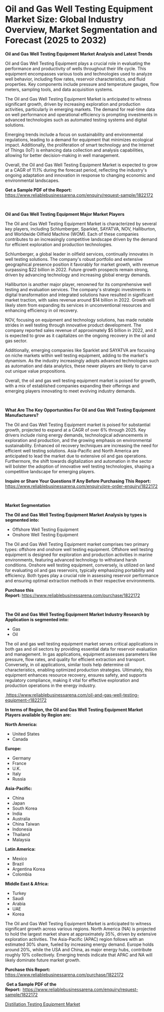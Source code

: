 <p><h1>Oil and Gas Well Testing Equipment Market Size: Global Industry Overview, Market Segmentation and Forecast (2025 to 2032)</h1></p><p><strong>Oil and Gas Well Testing Equipment Market Analysis and Latest Trends</strong></p>
<p><p>Oil and Gas Well Testing Equipment plays a crucial role in evaluating the performance and productivity of wells throughout their life cycle. This equipment encompasses various tools and technologies used to analyze well behavior, including flow rates, reservoir characteristics, and fluid properties. Key components include pressure and temperature gauges, flow meters, sampling tools, and data acquisition systems.</p><p>The Oil and Gas Well Testing Equipment Market is anticipated to witness significant growth, driven by increasing exploration and production activities, particularly in emerging markets. The demand for real-time data on well performance and operational efficiency is prompting investments in advanced technologies such as automated testing systems and digital solutions.</p><p>Emerging trends include a focus on sustainability and environmental regulations, leading to a demand for equipment that minimizes ecological impact. Additionally, the proliferation of smart technology and the Internet of Things (IoT) is enhancing data collection and analysis capabilities, allowing for better decision-making in well management.</p><p>Overall, the Oil and Gas Well Testing Equipment Market is expected to grow at a CAGR of 11.1% during the forecast period, reflecting the industry's ongoing adaptation and innovation in response to changing economic and environmental landscapes.</p></p>
<p><strong>Get a Sample PDF of the Report:&nbsp;</strong> <a href="https://www.reliablebusinessarena.com/enquiry/request-sample/1822172?utm_campaign=3173&utm_medium=2&utm_source=Github&utm_content=ia&utm_term=12042025&utm_id=oil-and-gas-well-testing-equipment">https://www.reliablebusinessarena.com/enquiry/request-sample/1822172</a></p>
<p>&nbsp;</p>
<p><strong>Oil and Gas Well Testing Equipment Major Market Players</strong></p>
<p><p>The Oil and Gas Well Testing Equipment Market is characterized by several key players, including Schlumberger, Sparklet, SAYATVA, NOV, Halliburton, and Worldwide Oilfield Machine (WOM). Each of these companies contributes to an increasingly competitive landscape driven by the demand for efficient exploration and production technologies.</p><p>Schlumberger, a global leader in oilfield services, continually innovates in well testing solutions. The company's robust portfolio and extensive geographical presence position it favorably for market growth, with revenue surpassing $22 billion in 2022. Future growth prospects remain strong, driven by advancing technology and increasing global energy demands.</p><p>Halliburton is another major player, renowned for its comprehensive well testing and evaluation services. The company's strategic investments in digital transformation and integrated solutions have resulted in significant market traction, with sales revenue around $14 billion in 2022. Growth will likely stem from expanding its services in unconventional resources and enhancing efficiency in oil recovery.</p><p>NOV, focusing on equipment and technology solutions, has made notable strides in well testing through innovative product development. The company reported sales revenue of approximately $5 billion in 2022, and it is expected to grow as it capitalizes on the ongoing recovery in the oil and gas sector.</p><p>Additionally, emerging companies like Sparklet and SAYATVA are focusing on niche markets within well testing equipment, adding to the market's dynamism. As the industry increasingly adopts advanced technologies such as automation and data analytics, these newer players are likely to carve out unique value propositions.</p><p>Overall, the oil and gas well testing equipment market is poised for growth, with a mix of established companies expanding their offerings and emerging players innovating to meet evolving industry demands.</p></p>
<p>&nbsp;</p>
<p><strong>What Are The Key Opportunities For Oil and Gas Well Testing Equipment Manufacturers?</strong></p>
<p><p>The Oil and Gas Well Testing Equipment market is poised for substantial growth, projected to expand at a CAGR of over 6% through 2025. Key drivers include rising energy demands, technological advancements in exploration and production, and the growing emphasis on environmental sustainability. Enhanced oil recovery techniques are increasing the need for efficient well testing solutions. Asia-Pacific and North America are anticipated to lead the market due to extensive oil and gas operations. Furthermore, the shift towards digitalization and automation in the sector will bolster the adoption of innovative well testing technologies, shaping a competitive landscape for emerging players.</p></p>
<p><strong>Inquire or Share Your Questions If Any Before Purchasing This Report:</strong> <a href="https://www.reliablebusinessarena.com/enquiry/pre-order-enquiry/1822172?utm_campaign=3173&utm_medium=2&utm_source=Github&utm_content=ia&utm_term=12042025&utm_id=oil-and-gas-well-testing-equipment">https://www.reliablebusinessarena.com/enquiry/pre-order-enquiry/1822172</a></p>
<p>&nbsp;</p>
<p><strong>Market Segmentation</strong></p>
<p><strong>The Oil and Gas Well Testing Equipment Market Analysis by types is segmented into:</strong></p>
<p><ul><li>Offshore Well Testing Equipment</li><li>Onshore Well Testing Equipment</li></ul></p>
<p><p>The Oil and Gas Well Testing Equipment market comprises two primary types: offshore and onshore well testing equipment. Offshore well testing equipment is designed for exploration and production activities in marine environments, featuring advanced technology to withstand harsh conditions. Onshore well testing equipment, conversely, is utilized on land for evaluating oil and gas reservoirs, typically emphasizing portability and efficiency. Both types play a crucial role in assessing reservoir performance and ensuring optimal extraction methods in their respective environments.</p></p>
<p><strong>Purchase this Report:&nbsp;</strong><a href="https://www.reliablebusinessarena.com/purchase/1822172?utm_campaign=3173&utm_medium=2&utm_source=Github&utm_content=ia&utm_term=12042025&utm_id=oil-and-gas-well-testing-equipment">https://www.reliablebusinessarena.com/purchase/1822172</a></p>
<p>&nbsp;</p>
<p><strong>The Oil and Gas Well Testing Equipment Market Industry Research by Application is segmented into:</strong></p>
<p><ul><li>Gas</li><li>Oil</li></ul></p>
<p><p>The oil and gas well testing equipment market serves critical applications in both gas and oil sectors by providing essential data for reservoir evaluation and management. In gas applications, equipment assesses parameters like pressure, flow rates, and quality for efficient extraction and transport. Conversely, in oil applications, similar tools help determine oil characteristics, enabling optimized production strategies. Ultimately, this equipment enhances resource recovery, ensures safety, and supports regulatory compliance, making it vital for effective exploration and production operations in the energy industry.</p></p>
<p><a href="https://www.reliablebusinessarena.com/oil-and-gas-well-testing-equipment-r1822172?utm_campaign=3173&utm_medium=2&utm_source=Github&utm_content=ia&utm_term=12042025&utm_id=oil-and-gas-well-testing-equipment">&nbsp;https://www.reliablebusinessarena.com/oil-and-gas-well-testing-equipment-r1822172</a></p>
<p><strong>In terms of Region, the Oil and Gas Well Testing Equipment Market Players available by Region are:</strong></p>
<p>
    <p> <strong> North America: </strong>
        <ul>
            <li>United States</li>
            <li>Canada</li>
        </ul>
        </p> 
    <p> <strong> Europe: </strong>
        <ul>
            <li>Germany</li>
            <li>France</li>
            <li>U.K.</li>
            <li>Italy</li>
            <li>Russia</li>
        </ul>
        </p> 
    <p> <strong> Asia-Pacific: </strong>
        <ul>
            <li>China</li>
            <li>Japan</li>
            <li>South Korea</li>
            <li>India</li>
            <li>Australia</li>
            <li>China Taiwan</li>
            <li>Indonesia</li>
            <li>Thailand</li>
            <li>Malaysia</li>
        </ul>
        </p> 
    <p> <strong> Latin America: </strong>
        <ul>
            <li>Mexico</li>
            <li>Brazil</li>
            <li>Argentina Korea</li>
            <li>Colombia</li>
        </ul>
        </p> 
    <p> <strong> Middle East & Africa: </strong>
        <ul>
            <li>Turkey</li>
            <li>Saudi</li>
            <li>Arabia</li>
            <li>UAE</li>
            <li>Korea</li>
        </ul>
    </p>
    </p>
<p><p>The Oil and Gas Well Testing Equipment Market is anticipated to witness significant growth across various regions. North America (NA) is projected to hold the largest market share at approximately 35%, driven by extensive exploration activities. The Asia-Pacific (APAC) region follows with an estimated 30% share, fueled by increasing energy demand. Europe holds around 20%, while the USA and China, as major energy hubs, contribute roughly 10% collectively. Emerging trends indicate that APAC and NA will likely dominate future market growth.</p></p>
<p><strong>Purchase this Report: </strong><a href="https://www.reliablebusinessarena.com/purchase/1822172?utm_campaign=3173&utm_medium=2&utm_source=Github&utm_content=ia&utm_term=12042025&utm_id=oil-and-gas-well-testing-equipment">https://www.reliablebusinessarena.com/purchase/1822172</a></p>
<p>&nbsp;<strong>Get a Sample PDF of the Report:&nbsp;&nbsp;</strong><a href="https://www.reliablebusinessarena.com/enquiry/request-sample/1822172?utm_campaign=3173&utm_medium=2&utm_source=Github&utm_content=ia&utm_term=12042025&utm_id=oil-and-gas-well-testing-equipment">https://www.reliablebusinessarena.com/enquiry/request-sample/1822172</a></p>
<p><strong></strong></p>
<p><p><a href="https://github.com/thatejanet4y/Market-Research-Report-List-1/blob/main/distillation-testing-equipment-market.md?utm_campaign=3173&utm_medium=2&utm_source=Github&utm_content=ia&utm_term=12042025&utm_id=oil-and-gas-well-testing-equipment">Distillation Testing Equipment Market</a></p></p>